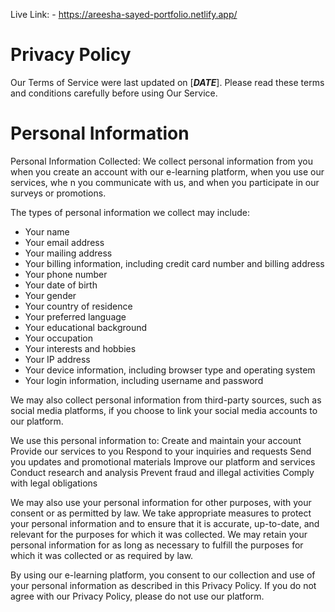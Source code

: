 Live Link: - https://areesha-sayed-portfolio.netlify.app/

 # Privacy Policy
Our Terms of Service were last updated on [___DATE___].
Please read these terms and conditions carefully before using Our Service.

# Personal Information

Personal Information Collected:
We collect personal information from you when you create an account with our e-learning platform, when you use our services, whe                        n you communicate with us, and when you participate in our surveys or promotions.

The types of personal information we collect may include:
- Your name
- Your email address
- Your mailing address
- Your billing information, including credit card number and billing address
- Your phone number
- Your date of birth
- Your gender
- Your country of residence
- Your preferred language
- Your educational background
- Your occupation
- Your interests and hobbies
- Your IP address
- Your device information, including browser type and operating system
- Your login information, including username and password

We may also collect personal information from third-party sources, such as social media platforms, if you choose to link your social media accounts to our platform.

We use this personal information to:
Create and maintain your account
Provide our services to you
Respond to your inquiries and requests
Send you updates and promotional materials
Improve our platform and services
Conduct research and analysis
Prevent fraud and illegal activities
Comply with legal obligations

We may also use your personal information for other purposes, with your consent or as permitted by law.
We take appropriate measures to protect your personal information and to ensure that it is accurate, up-to-date, and relevant for the purposes for which it was collected. We may retain your personal information for as long as necessary to fulfill the purposes for which it was collected or as required by law.

By using our e-learning platform, you consent to our collection and use of your personal information as described in this Privacy Policy. If you do not agree with our Privacy Policy, please do not use our platform.
 

